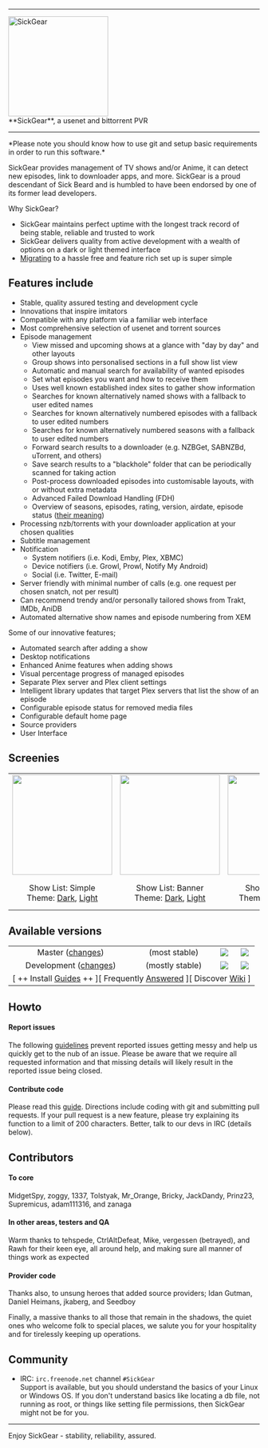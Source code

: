 <hr>
<div><a id="top"><img alt="SickGear" width="200" src="https://raw.githubusercontent.com/wiki/SickGear/SickGear/images/SickGearLogo.png"></a></div>
**SickGear**, a usenet and bittorrent PVR
<hr>
*Please note you should know how to use git and setup basic requirements in order to run this software.*

SickGear provides management of TV shows and/or Anime, it can detect new episodes, link to downloader apps, and more.  SickGear is a proud descendant of Sick Beard and is humbled to have been endorsed by one of its former lead developers.  

Why SickGear?  
* SickGear maintains perfect uptime with the longest track record of being stable, reliable and trusted to work
* SickGear delivers quality from active development with a wealth of options on a dark or light themed interface
* [Migrating](https://github.com/SickGear/SickGear/wiki/Install-SickGear-%5B0%5D-Migrate) to a hassle free and feature rich set up is super simple
  
## Features include
* Stable, quality assured testing and development cycle
* Innovations that inspire imitators
* Compatible with any platform via a familiar web interface
* Most comprehensive selection of usenet and torrent sources
* Episode management
  * View missed and upcoming shows at a glance with "day by day" and other layouts
  * Group shows into personalised sections in a full show list view
  * Automatic and manual search for availability of wanted episodes
  * Set what episodes you want and how to receive them
  * Uses well known established index sites to gather show information
  * Searches for known alternatively named shows with a fallback to user edited names
  * Searches for known alternatively numbered episodes with a fallback to user edited numbers
  * Searches for known alternatively numbered seasons with a fallback to user edited numbers
  * Forward search results to a downloader (e.g. NZBGet, SABNZBd, uTorrent, and others)
  * Save search results to a "blackhole" folder that can be periodically scanned for taking action
  * Post-process downloaded episodes into customisable layouts, with or without extra metadata
  * Advanced Failed Download Handling (FDH)
  * Overview of seasons, episodes, rating, version, airdate, episode status ([their meaning](https://github.com/SickGear/SickGear/wiki/Status-Modes))
* Processing nzb/torrents with your downloader application at your chosen qualities
* Subtitle management
* Notification
  * System notifiers (i.e. Kodi, Emby, Plex, XBMC)
  * Device notifiers (i.e. Growl, Prowl, Notify My Android)
  * Social (i.e. Twitter, E-mail)
* Server friendly with minimal number of calls (e.g. one request per chosen snatch, not per result)
* Can recommend trendy and/or personally tailored shows from Trakt, IMDb, AniDB
* Automated alternative show names and episode numbering from XEM

Some of our innovative features;
* Automated search after adding a show
* Desktop notifications
* Enhanced Anime features when adding shows
* Visual percentage progress of managed episodes
* Separate Plex server and Plex client settings
* Intelligent library updates that target Plex servers that list the show of an episode
* Configurable episode status for removed media files
* Configurable default home page
* Source providers
* User Interface

## Screenies
<table><thead></thead><tbody>
<tr align="center">
  <td><a title="Show List - Layout: Simple" href="https://raw.githubusercontent.com/wiki/SickGear/SickGear/images/screenies/showlist-simple.jpg"><img src="https://raw.githubusercontent.com/wiki/SickGear/SickGear/images/screenies/showlist-simple-t.jpg" width="200"></a></td>
  <td><a title="Show List - Layout: Banner" href="https://raw.githubusercontent.com/wiki/SickGear/SickGear/images/screenies/showlist-banner.jpg"><img src="https://raw.githubusercontent.com/wiki/SickGear/SickGear/images/screenies/showlist-banner-t.jpg" width="200"></a></td>
  <td><a title="Show List - Layout: Poster" href="https://raw.githubusercontent.com/wiki/SickGear/SickGear/images/screenies/showlist-poster.jpg"><img src="https://raw.githubusercontent.com/wiki/SickGear/SickGear/images/screenies/showlist-poster-t.jpg" width="200"></a></td>
  <td><a title="Episode View - Layout: Day by Day" href="https://raw.githubusercontent.com/wiki/SickGear/SickGear/images/screenies/episodeview-day-by-day.jpg"><img src="https://raw.githubusercontent.com/wiki/SickGear/SickGear/images/screenies/episodeview-day-by-day-t.jpg" width="200"></a></td>
  <td><a title="Episode View - Layout: List" href="https://raw.githubusercontent.com/wiki/SickGear/SickGear/images/screenies/episodeview-list.jpg"><img src="https://raw.githubusercontent.com/wiki/SickGear/SickGear/images/screenies/episodeview-list-t.jpg" width="200"></a></td>
  <td><a title="Display Show" href="https://raw.githubusercontent.com/wiki/SickGear/SickGear/images/screenies/displayshow.jpg"><img src="https://raw.githubusercontent.com/wiki/SickGear/SickGear/images/screenies/displayshow-t.jpg" width="200"></a></td>
  <td><a title="Add from Trakt" href="https://raw.githubusercontent.com/wiki/SickGear/SickGear/images/screenies/addshow-trakt.gif"><img src="https://raw.githubusercontent.com/wiki/SickGear/SickGear/images/screenies/addshow-trakt-t.jpg" width="200"></a></td>
  <td><a title="Edit Show" href="https://raw.githubusercontent.com/wiki/SickGear/SickGear/images/screenies/editshow.gif"><img src="https://raw.githubusercontent.com/wiki/SickGear/SickGear/images/screenies/editshow-t.jpg" width="200"></a></td>
</tr>
<tr align="center">
  <td>Show List: Simple<br />Theme: <a title="Theme Dark" href="https://raw.githubusercontent.com/wiki/SickGear/SickGear/images/screenies/showlist-simple.jpg">Dark</a>, <a title="Theme Light" href="https://raw.githubusercontent.com/wiki/SickGear/SickGear/images/screenies/showlist-simple-light.jpg">Light</a></td>
  <td>Show List: Banner<br />Theme: <a title="Theme Dark" href="https://raw.githubusercontent.com/wiki/SickGear/SickGear/images/screenies/showlist-banner.jpg">Dark</a>, <a title="Theme Light" href="https://raw.githubusercontent.com/wiki/SickGear/SickGear/images/screenies/showlist-banner-light.jpg">Light</a></td>
  <td>Show List: Poster<br />Theme: <a title="Theme Dark - Anime" href="https://raw.githubusercontent.com/wiki/SickGear/SickGear/images/screenies/showlist-poster.jpg">Dark</a>, <a title="Theme Dark 2" href="https://raw.githubusercontent.com/wiki/SickGear/SickGear/images/screenies/showlist-poster2.jpg">Dark 2</a></td>
  <td>Episode View: Day by Day<br />Theme: <a title="Theme Dark" href="https://raw.githubusercontent.com/wiki/SickGear/SickGear/images/screenies/episodeview-day-by-day.jpg">Dark</a>, <a title="Theme Light" href="https://raw.githubusercontent.com/wiki/SickGear/SickGear/images/screenies/episodeview-day-by-day-light.jpg">Light</a></td>
  <td>Episode View: List<br />Theme: <a title="Theme Dark" href="https://raw.githubusercontent.com/wiki/SickGear/SickGear/images/screenies/episodeview-list.jpg">Dark</a>, <a title="Theme Dark - Anime" href="https://raw.githubusercontent.com/wiki/SickGear/SickGear/images/screenies/episodeview-list2.jpg">Dark 2</a>, <a title="Theme Light" href="https://raw.githubusercontent.com/wiki/SickGear/SickGear/images/screenies/episodeview-list-light.jpg">Light</a></td>
  <td>Display Show<br />Theme: <a title="Theme Dark" href="https://raw.githubusercontent.com/wiki/SickGear/SickGear/images/screenies/displayshow.jpg">Dark</a>, <a title="Theme Light" href="https://raw.githubusercontent.com/wiki/SickGear/SickGear/images/screenies/displayshow-light.jpg">Light</a></td>
  <td>Add from Trakt<br />Theme: <a title="Theme Dark" href="https://raw.githubusercontent.com/wiki/SickGear/SickGear/images/screenies/addshow-trakt.gif">Dark</a></td>
  <td>Edit Show<br />Theme: <a title="Theme Dark" href="https://raw.githubusercontent.com/wiki/SickGear/SickGear/images/screenies/editshow.gif">Dark</a></td>
</tr>
</tbody>
</table>

## Available versions
<table><thead></thead><tbody>
<tr align="center">
  <td>Master (<a title="Master Changelog" href="https://github.com/SickGear/SickGear/blob/master/CHANGES.md">changes</a>)</td><td>(most stable)</td><td><a id="top" title=""><img src="https://raw.githubusercontent.com/wiki/SickGear/SickGear/images/badge-stability.png"></a></td><td><a id="top" title="Build Status: Stable = Terrific!"><img src="https://raw.githubusercontent.com/wiki/SickGear/SickGear/images/badge-stable.png"></a></td>
</tr>
<tr align="center">
  <td>Development (<a title="Development Changelog" href="https://github.com/SickGear/SickGear/blob/develop/CHANGES.md">changes</a>)</td><td>(mostly stable)</td><td><a id="top" title="Where some imitate"><img src="https://raw.githubusercontent.com/wiki/SickGear/SickGear/images/badge-innovate.png"></a></td><td><a title="Build Status: Passing = All good!" target="_blank" href="https://travis-ci.org/SickGear/SickGear"><img src="https://travis-ci.org/SickGear/SickGear.svg?branch=develop"></a></td>
</tr>
<tr align="center">
<td colspan=5>[ ++ Install <a href="https://github.com/SickGear/SickGear/wiki/Installation-Instructions">Guides</a> ++ ][ Frequently <a href="https://github.com/SickGear/SickGear/wiki/Frequently-Answered-Questions">Answered</a> ][ Discover <a href="https://github.com/SickGear/SickGear/wiki">Wiki</a> ]</td>
</tr>
</tbody>
</table>

## Howto

#### Report issues
The following [guidelines](https://github.com/SickGear/SickGear/wiki/%5BHow-to%5D-Report-Issues) prevent reported issues getting messy and help us quickly get to the nub of an issue.  Please be aware that we require all requested information and that missing details will likely result in the reported issue being closed.

#### Contribute code
Please read this [guide](https://github.com/SickGear/SickGear/wiki/%5BHow-to%5D-Contribute-Code).  Directions  include coding with git and submitting pull requests.
If your pull request is a new feature, please try explaining its function to a limit of 200 characters.  Better, talk to our devs in IRC (details below).

## Contributors

#### To core
MidgetSpy, zoggy, 1337, Tolstyak, Mr_Orange, Bricky, JackDandy, Prinz23, Supremicus, adam111316, and zanaga  

#### In other areas, testers and QA
Warm thanks to tehspede, CtrlAltDefeat, Mike, vergessen (betrayed), and Rawh for their keen eye, all around help, and making sure all manner of things work as expected  

#### Provider code
Thanks also, to unsung heroes that added source providers; Idan Gutman, Daniel Heimans, jkaberg, and Seedboy  

Finally, a massive thanks to all those that remain in the shadows, the quiet ones who welcome folk to special places, we salute you for your hospitality and for tirelessly keeping up operations.  

## Community
* IRC: `irc.freenode.net` channel `#SickGear`  
  Support is available, but you should understand the basics of your Linux or Windows OS.  If you don't understand basics like locating a db file, not running as root, or things like setting file permissions, then SickGear might not be for you.

---
Enjoy SickGear - stability, reliability, assured.
